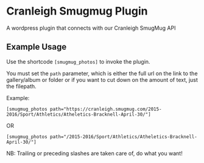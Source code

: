 # Cranleigh Smugmug Plugin
A wordpress plugin that connects with our Cranleigh SmugMug API

## Example Usage
Use the shortcode `[smugmug_photos]` to invoke the plugin. 

You must set the `path` parameter, which is either the full url on the link to the gallery/album or folder or if you want to cut down on the amount of text, just the filepath.

Example:
```
[smugmug_photos path="https://cranleigh.smugmug.com/2015-2016/Sport/Athletics/Atheletics-Bracknell-April-30/"]
```
OR
```
[smugmug_photos path="/2015-2016/Sport/Athletics/Atheletics-Bracknell-April-30/"]
```

NB: Trailing or preceding slashes are taken care of, do what you want!
